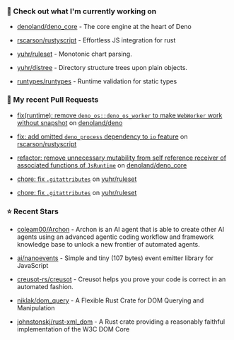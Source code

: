 ### 👷 Check out what I'm currently working on



- [denoland/deno_core](https://github.com/denoland/deno_core) - The core engine at the heart of Deno

- [rscarson/rustyscript](https://github.com/rscarson/rustyscript) - Effortless JS integration for rust 

- [yuhr/ruleset](https://github.com/yuhr/ruleset) - Monotonic chart parsing.

- [yuhr/distree](https://github.com/yuhr/distree) - Directory structure trees upon plain objects.

- [runtypes/runtypes](https://github.com/runtypes/runtypes) - Runtime validation for static types

### 🔨 My recent Pull Requests



- [fix(runtime): remove `deno_os::deno_os_worker` to make `WebWorker` work without snapshot](https://github.com/denoland/deno/pull/28693) on [denoland/deno](https://github.com/denoland/deno)

- [fix: add omitted `deno_process` dependency to `io` feature](https://github.com/rscarson/rustyscript/pull/353) on [rscarson/rustyscript](https://github.com/rscarson/rustyscript)

- [refactor: remove unnecessary mutability from self reference receiver of associated functions of `JsRuntime`](https://github.com/denoland/deno_core/pull/1107) on [denoland/deno_core](https://github.com/denoland/deno_core)

- [chore: fix `.gitattributes`](https://github.com/yuhr/ruleset/pull/9) on [yuhr/ruleset](https://github.com/yuhr/ruleset)

- [chore: fix `.gitattributes`](https://github.com/yuhr/ruleset/pull/8) on [yuhr/ruleset](https://github.com/yuhr/ruleset)

### ⭐ Recent Stars



- [coleam00/Archon](https://github.com/coleam00/Archon) - Archon is an AI agent that is able to create other AI agents using an advanced agentic coding workflow and framework knowledge base to unlock a new frontier of automated agents.

- [ai/nanoevents](https://github.com/ai/nanoevents) - Simple and tiny (107 bytes) event emitter library for JavaScript

- [creusot-rs/creusot](https://github.com/creusot-rs/creusot) - Creusot helps you prove your code is correct in an automated fashion.

- [niklak/dom_query](https://github.com/niklak/dom_query) - A Flexible Rust Crate for DOM Querying and Manipulation

- [johnstonskj/rust-xml_dom](https://github.com/johnstonskj/rust-xml_dom) - A Rust crate providing a reasonably faithful implementation of the W3C DOM Core